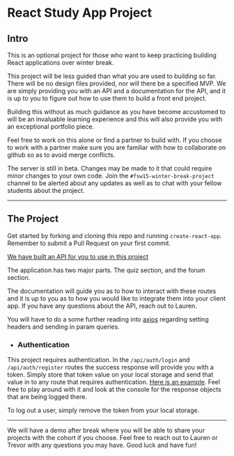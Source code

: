 # React Study App Project 

## Intro

This is an optional project for those who want to keep practicing building React applications over winter break. 

This project will be less guided than what you are used to building so far. There will be no design files provided, nor will there be a specified MVP. We are simply providing you with an API and a documentation for the API, and it is up to you to figure out how to use them to build a front end project. 

Building this without as much guidance as you have become accustomed to will be an invaluable learning experience and this will also provide you with an exceptional portfolio piece.

Feel free to work on this alone or find a partner to build with. If you choose to work with a partner make sure you are familiar with how to collaborate on github so as to avoid merge conflicts.

The server is still in beta. Changes may be made to it that could require minor changes to your own code. Join the `#fsw15-winter-break-project` channel to be alerted about any updates as well as to chat with your fellow students about the project.

___

## The Project

Get started by forking and cloning this repo and running `create-react-app`. Remember to submit a Pull Request on your first commit. 

[We have built an API for you to use in this project](https://lambda-study-app.herokuapp.com/api/)

The application has two major parts. The quiz section, and the forum section. 

The documentation will guide you as to how to interact with these routes and it is up to you as to how you would like to integrate them into your client app. If you have any questions about the API, reach out to Lauren. 

You will have to do a some further reading into [axios](https://github.com/axios/axios) regarding setting headers and sending in param queries. 

* ### Authentication 

This project requires authentication.
In the `/api/auth/login` and `/api/auth/register` routes the success response will provide you with a token. Simply store that token value on your local storage and send that value in to any route that requires authentication. [Here is an example](https://codesandbox.io/s/yq2rp725p1). Feel free to play around with it and look at the console for the response objects that are being logged there. 

To log out a user, simply remove the token from your local storage.

---

We will have a demo after break where you will be able to share your projects with the cohort if you choose. 
Feel free to reach out to Lauren or Trevor with any questions you may have. Good luck and have fun!
